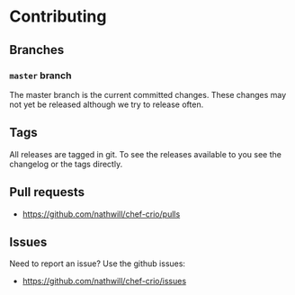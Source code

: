 # Contributing

## Branches

### `master` branch

The master branch is the current committed changes. These changes may not yet be released although we try to release often.

## Tags

All releases are tagged in git. To see the releases available to you see the changelog or the tags directly.

## Pull requests

- <https://github.com/nathwill/chef-crio/pulls>

## Issues

Need to report an issue? Use the github issues:

- <https://github.com/nathwill/chef-crio/issues>
